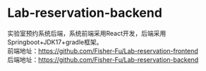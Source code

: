 # Lab-reservation-backend
实验室预约系统后端，系统前端采用React开发，后端采用Springboot+JDK17+gradle框架。  
前端地址：https://github.com/Fisher-Fu/Lab-reservation-frontend  
后端地址：https://github.com/Fisher-Fu/Lab-reservation-backend
